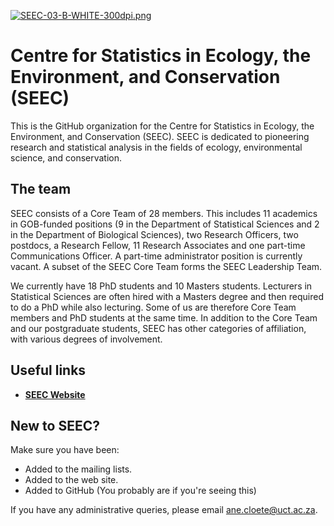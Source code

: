 
[![SEEC-03-B-WHITE-300dpi.png](https://i.postimg.cc/J0Df7C9k/SEEC-03-B-WHITE-300dpi.png)](https://postimg.cc/GTR7zV3L)
# Centre for Statistics in Ecology, the Environment, and Conservation (SEEC) 

This is the GitHub organization for the Centre for Statistics in Ecology, the Environment, and Conservation (SEEC). SEEC is dedicated to pioneering research and statistical analysis in the fields of ecology, environmental science, and conservation.

## The team 

SEEC consists of a Core Team of 28 members. This
includes 11 academics in GOB-funded positions (9 in the Department of
Statistical Sciences and 2 in the Department of Biological Sciences),
two Research Officers, two postdocs, a Research Fellow, 11 Research
Associates and one part-time Communications Officer. A part-time
administrator position is currently vacant. A subset of the SEEC Core
Team forms the SEEC Leadership Team.

We currently have 18 PhD students and 10 Masters students. Lecturers in Statistical Sciences are often hired
with a Masters degree and then required to do a PhD while also
lecturing. Some of us are therefore Core Team members and PhD students
at the same time. In addition to the Core Team and our postgraduate students, SEEC has
other categories of affiliation, with various degrees of involvement.


## Useful links 
- **<a href="https://science.uct.ac.za/seec" target="_blank">SEEC Website</a>**

## New to SEEC? 

Make sure you have been: 

- Added to the mailing lists. 
- Added to the web site.
- Added to GitHub (You probably are if you're seeing this)

If you have any administrative queries, please email ane.cloete@uct.ac.za. 
